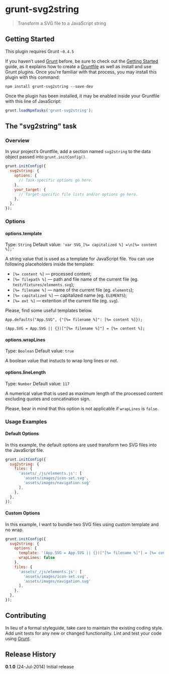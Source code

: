 # grunt-svg2string

> Transform a SVG file to a JavaScript string

## Getting Started
This plugin requires Grunt `~0.4.5`

If you haven’t used [Grunt](http://gruntjs.com/) before, be sure to check out the [Getting Started](http://gruntjs.com/getting-started) guide, as it explains how to create a [Gruntfile](http://gruntjs.com/sample-gruntfile) as well as install and use Grunt plugins. Once you're familiar with that process, you may install this plugin with this command:

```shell
npm install grunt-svg2string --save-dev
```

Once the plugin has been installed, it may be enabled inside your Gruntfile with this line of JavaScript:

```js
grunt.loadNpmTasks('grunt-svg2string');
```

## The "svg2string" task

### Overview
In your project’s Gruntfile, add a section named `svg2string` to the data object passed into `grunt.initConfig()`.

```js
grunt.initConfig({
  svg2string: {
    options: {
      // Task-specific options go here.
    },
    your_target: {
      // Target-specific file lists and/or options go here.
    },
  },
});
```

### Options

#### options.template
Type: `String`
Default value: `'var SVG_[%= capitalized %] =\n[%= content %];'`

A string value that is used as a template for JavaScript file. You can use following placeholders inside the template:

* `[%= content %]` — processed content;
* `[%= filepath %]` — path and file name of the current file (eg. `test/fixtures/elements.svg`);
* `[%= filename %]` — name of the current file (eg. `elements`);
* `[%= capitalized %]` — capitalized name (eg. `ELEMENTS`);
* `[%= ext %]` — extention of the current file (eg. `svg`).
 
Please, find some useful templates below.

```
App.defaults("App.SVG", {"[%= filename %]": [%= content %]});
```

```
(App.SVG = App.SVG || {})["[%= filename %]"] = [%= content %];
```

#### options.wrapLines
Type: `Boolean`
Default value: `true`

A boolean value that instucts to wrap long lines or not.

#### options.lineLength
Type: `Number`
Default value: `117`

A numerical value that is used as maximum length of the processed content excluding quotes and concatination sign.

Please, bear in mind that this option is not applicable if `wrapLines` is `false`.

### Usage Examples

#### Default Options
In this example, the default options are used transform two SVG files into the JavaScript file.

```js
grunt.initConfig({
  svg2string: {
    files: {
      'assets/_/js/elements.js': [
        'assets/images/icon-set.svg',
        'assets/images/navigation.svg'
      ],
    },
  },
});
```

#### Custom Options
In this example, I want to bundle two SVG files using custom template and no wrap.

```js
grunt.initConfig({
  svg2string: {
    options: {
      template: '(App.SVG = App.SVG || {})["[%= filename %]"] = [%= content %];',
      wrapLines: false
    },
    files: {
      'assets/_/js/elements.js': [
        'assets/images/icon-set.svg',
        'assets/images/navigation.svg'
      ],
    },
  },
});
```

## Contributing
In lieu of a formal styleguide, take care to maintain the existing coding style. Add unit tests for any new or changed functionality. Lint and test your code using [Grunt](http://gruntjs.com/).

## Release History
**0.1.0** (24-Jul-2014) Initial release
